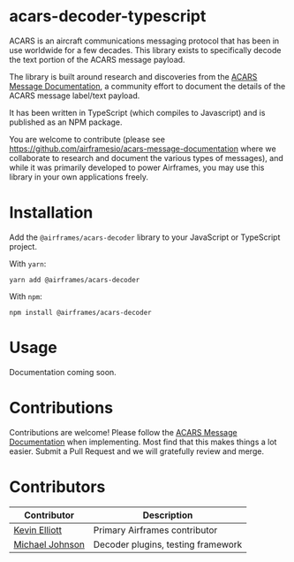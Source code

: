 # acars-decoder-typescript

ACARS is an aircraft communications messaging protocol that has been in use worldwide for a few decades. This library exists to specifically decode the text portion of the ACARS message payload.

The library is built around research and discoveries from the [ACARS Message Documentation](https://github.com/airframesio/acars-message-documentation), a community effort to document the details of the ACARS message label/text payload.

It has been written in TypeScript (which compiles to Javascript) and is published as an NPM package.

You are welcome to contribute (please see https://github.com/airframesio/acars-message-documentation where we collaborate to research and document the various types of messages), and while it was primarily developed to power Airframes, you may use this library in your own applications freely.

# Installation

Add the `@airframes/acars-decoder` library to your JavaScript or TypeScript project.

With `yarn`:
```
yarn add @airframes/acars-decoder
```

With `npm`:
```
npm install @airframes/acars-decoder
```

# Usage

Documentation coming soon.

# Contributions

Contributions are welcome! Please follow the [ACARS Message Documentation](https://github.com/airframesio/acars-message-documentation) when implementing. Most find that this makes things a lot easier. Submit a Pull Request and we will gratefully review and merge.

# Contributors

| Contributor | Description |
| ----------- | ----------- |
| [Kevin Elliott](https://github.com/kevinelliott) | Primary Airframes contributor |
| [Michael Johnson](https://github.com/johnsom) | Decoder plugins, testing framework |


